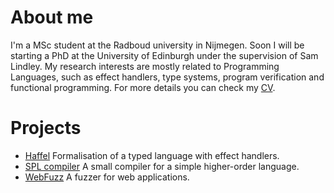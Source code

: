 # About me

I'm a MSc student at the Radboud university in Nijmegen.
Soon I will be starting a PhD at the University of Edinburgh under the supervision of Sam Lindley.
My research interests are mostly related to Programming Languages, such as effect handlers, type systems, program verification and functional programming.
For more details you can check my [CV](www.orpheas.vanrooij.com/curriculum_vitae.pdf).

# Projects

- [Haffel](https://gitlab.science.ru.nl/ovrooij/haffel) Formalisation of a typed language with effect handlers.
- [SPL compiler](https://github.com/ovanr/spl-compiler) A small compiler for a simple higher-order language.
- [WebFuzz](https://github.com/ovanr/webFuzz) A fuzzer for web applications. 
